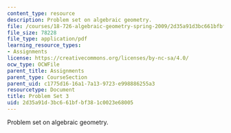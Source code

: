 ```yaml
---
content_type: resource
description: Problem set on algebraic geometry.
file: /courses/18-726-algebraic-geometry-spring-2009/2d35a91d3bc661bfbf381c0023e68005_MIT18_726s09_pset03.pdf
file_size: 78228
file_type: application/pdf
learning_resource_types:
- Assignments
license: https://creativecommons.org/licenses/by-nc-sa/4.0/
ocw_type: OCWFile
parent_title: Assignments
parent_type: CourseSection
parent_uid: c1775d16-16a1-7a13-9723-e998886255a3
resourcetype: Document
title: Problem Set 3
uid: 2d35a91d-3bc6-61bf-bf38-1c0023e68005
---
```

Problem set on algebraic geometry.